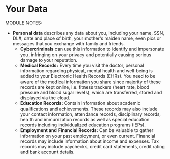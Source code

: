 # Your Data

MODULE NOTES:

- **Personal data** describes any data about you, including your name, SSN, DL#, date and place of birth, your mother's maiden name, even pics or messages that you exchange with family and friends.
    - **Cybercriminals** can use this information to identify and impersonate you, infringing on your privacy and potentially causing serious damage to your reputation.
    - **Medical Records:** Every time you visit the doctor, personal information regarding physical, mental health and well-being is added to your Electronic Health Records (EHRs). You need to be aware of the medical information you share since majority of these records are kept online, i.e. fitness trackers (heart rate, blood pressure and blood sugar levels), which are transferred, stored and displayed via the cloud.
    - **Education Records:** Contain information about academic qualifications and achievements. These records may also include your contact information, attendance records, disciplinary records, health and immunization records as well as special education records including individualized education programs (IEPs).
    - **Employment and Financial Records:** Can be valuable to gather information on your past employment, or even current. Financial records may include information about income and expenses. Tax records may include paychecks, credit card statements, credit rating and bank account details.
